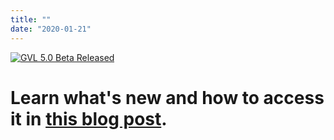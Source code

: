 ```yaml
---
title: ""
date: "2020-01-21"
---
```


[![GVL 5.0 Beta Released](/images/galaxy-logos/gvl-5-0-banner.png)](/blog/2020-02-gvl5-beta/)

# Learn what's new and how to access it in [this blog post](/blog/2020-02-gvl5-beta/).
